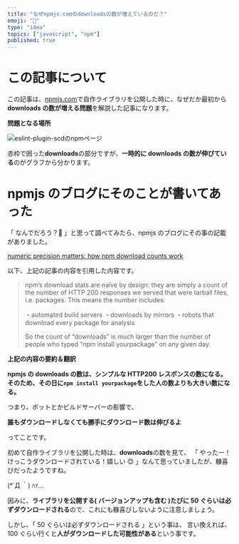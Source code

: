```yaml
---
title: "なぜnpmjs.comのdownloadsの数が増えているのだ？"
emoji: "🤔"
type: "idea"
topics: ["javascript", "npm"]
published: true
---
```


# この記事について

この記事は、[npmjs.com](https://www.npmjs.com/)で自作ライブラリを公開した時に、なぜだか最初から**downloads の数が増える問題**を解説した記事になります。

**問題となる場所**

![eslint-plugin-scdのnpmページ](https://storage.googleapis.com/zenn-user-upload/gnye0xkhgpftmh2ul4b4rb8lrqft)

赤枠で囲った**downloads**の部分ですが、**一時的に downloads の数が伸びている**のがグラフから分かります。

# npmjs のブログにそのことが書いてあった

「 なんでだろう？🤔 」と思って調べてみたら、npmjs のブログにその事の記載がありました。

[numeric precision matters: how npm download counts work](https://blog.npmjs.org/post/92574016600/numeric-precision-matters-how-npm-download-counts)

以下、上記の記事の内容を引用した内容です。

> npm’s download stats are naïve by design: they are simply a count of the number of HTTP 200 responses we served that were tarball files, i.e. packages. This means the number includes:
>
> ・automated build servers
> ・downloads by mirrors
> ・robots that download every package for analysis
>
> So the count of “downloads” is much larger than the number of people who typed “npm install yourpackage” on any given day.

**上記の内容の要約＆翻訳**

**npmjs の downloads の数は、シンプルな HTTP200 レスポンスの数になる。**
**そのため、その日に`npm install yourpackage`をした人の数よりも大きい数になる。**

つまり、ボットとかビルドサーバーの影響で、

**誰もダウンロードしなくても勝手にダウンロード数は伸びるよ**

ってことです。

初めて自作ライブラリを公開した時は、**downloads**の数を見て、
「 やったー！けっこうダウンロードされている！嬉しい 😊 」なんて思っていましたが、糠喜びだったようですね。

(\*´Д ｀) ﾊｧ...

因みに、**ライブラリを公開する( バージョンアップも含む )たびに 50 ぐらいは必ずダウンロードされる**ので、これにも糠喜びしないように注意しましょう。

しかし、「 50 ぐらいは必ずダウンロードされる 」という事は、
言い換えれば、100 ぐらい行くと**人がダウンロードした可能性がある**という事です。
